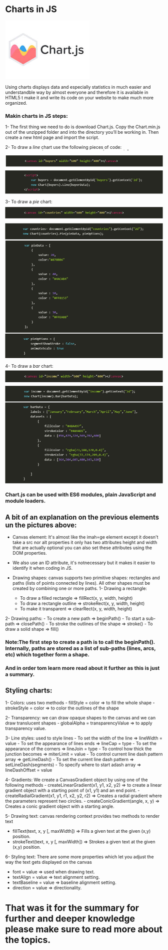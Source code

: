 # Charts in JS
![Chart](images/chart.jpg)

Using charts displays data and especially statistics in much easier and understandble way by almost everyone and therefore it is available in HTML5 t make it and write its code on your website to make much more organized.

### Makin charts in JS steps:
1- The first thing we need to do is download Chart.js. Copy the Chart.min.js out of the unzipped folder and into the directory you’ll be working in. Then create a new html page and import the script.

2- To draw a *line* chart use the following pieces of code:
    ![First step](images/s1.png)
    ![Second step](images/s2.png)

3- To draw a *pie* chart:
    ![First step](images/s3.png)
    ![Second step](images/s4.png)
    ![Third step](images/s5.png)
    ![Fourth step](images/s6.png)

4- To draw a *bar* chart:
    ![First step](images/s7.png)
    ![Second step](images/s8.png)
    ![Third step](images/s9.png)

### Chart.js can be used with ES6 modules, plain JavaScript and module loaders.

## A bit of an explanation on the previous elements un the pictures above:

- Canvas element: It's almost like the imah=ge element except it doesn't take a src nor alt properties it only has two attributes height and width that are actually optional you can also set these attributes using the DOM properties.

- We also use an ID attribute, it's notnecessary but it makes it easier to identify it when coding in JS.

- Drawing shapes: canvas  supports two primitive shapes: rectangles and paths (lists of points connected by lines). All other shapes must be created by combining one or more paths.
1- Drawing a rectangle: 
    - To draw a filled rectangle => fillRect(x, y, width, height)
    - To draw a rectangle outline => strokeRect(x, y, width, height)
    - To make it transparent => clearRect(x, y, width, height)

2- Drawing paths: 
    - To create a new path => beginPath()
    - To start a sub-path => closePath()
    - To stroke the outlines of the shape => stroke()
    - To draw a solid shape => fill()

### Note:The first step to create a path is to call the beginPath(). Internally, paths are stored as a list of sub-paths (lines, arcs, etc) which together form a shape. 

### And in order tom learn more read about it further as this is just a summary.

## Styling charts:
  1- Colors: uses two methods
     - fillStyle = color => to fill the whole shape
     - strokeStyle = color => to color the outlines of the shape

  2- Transparency: we can draw opaque shapes to the canvas and we   can draw translucent shapes
     - globalAlpha = transparencyValue =>  to apply transparency value.

  3- Line styles: used to style lines
    - To set the width of the line => lineWidth = value
    - To set the appearance of lines ends => lineCap = type
    - To set the appearance of the corners => lineJoin = type
    - To control how thick the junction becomes => miterLimit = value
    - To control current line dash pattern array => getLineDash()
    - To set the current line dash pattern => setLineDash(segments)
    - To specify where to start adash array => lineDashOffset = value

  4- Gradients: We create a CanvasGradient object by using one of the following methods
    - createLinearGradient(x1, y1, x2, y2) => to create a linear gradient object with a starting point of (x1, y1) and an end point.
    - createRadialGradient(x1, y1, r1, x2, y2, r2) => Creates a radial gradient where the parameters represent two circles.
    - createConicGradient(angle, x, y) => Creates a conic gradient object with a starting angle.

 5- Drawing text: canvas rendering context provides two methods to render text
   - fillText(text, x, y [, maxWidth]) => Fills a given text at the given (x,y) position.
   - strokeText(text, x, y [, maxWidth]) => Strokes a given text at the given (x,y) position. 

 6- Styling text: There are some more properties which let you adjust the way the text gets displayed on the canvas
  - font = value => used when drawing text.
  - textAlign = value => text alignment setting.
  - textBaseline = value => baseline alignment setting.
  - direction = value => directionality.

  # That was  it for the summary for further and deeper knowledge please make sure to read more about the topics.
